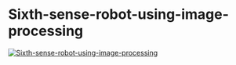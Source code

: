# Sixth-sense-robot-using-image-processing
[![ Sixth-sense-robot-using-image-processing](https://img.youtube.com/vi/lG1INuBsEO8&t=1s/0.jpg)](https://www.youtube.com/watch?v=lG1INuBsEO8&t=1s)
